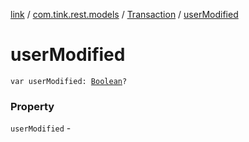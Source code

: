 [link](../../index.md) / [com.tink.rest.models](../index.md) / [Transaction](index.md) / [userModified](./user-modified.md)

# userModified

`var userModified: `[`Boolean`](https://kotlinlang.org/api/latest/jvm/stdlib/kotlin/-boolean/index.html)`?`

### Property

`userModified` - 
